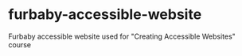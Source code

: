 # furbaby-accessible-website
Furbaby accessible website used for "Creating Accessible Websites" course
